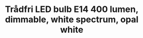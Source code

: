 ---
model: LED1536G5
EAN: 403.182.85
vendor: IKEA
title: Trådfri LED bulb E14 400 lumen, dimmable, white spectrum, opal white
category: light
supports: on/off, brightness, colortemp
image: /assets/images/devices/Ikea_LED1536G5-E14.jpg
zigbeemodel: ['TRADFRI bulb E14 WS opal 400lm']
compatible: [z2m,iob,deconz,zigate]
mlink: https://www.ikea.com/kr/en/catalog/products/40318285/
link: 
link2: 
link3: 
---